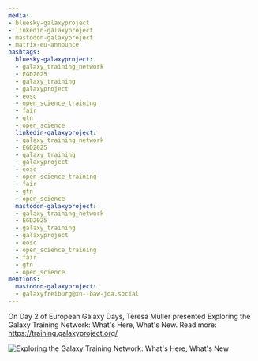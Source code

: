 ```yaml
---
media:
- bluesky-galaxyproject
- linkedin-galaxyproject
- mastodon-galaxyproject
- matrix-eu-announce
hashtags:
  bluesky-galaxyproject:
  - galaxy_training_network
  - EGD2025
  - galaxy_training
  - galaxyproject
  - eosc
  - open_science_training
  - fair
  - gtn
  - open_science
  linkedin-galaxyproject:
  - galaxy_training_network
  - EGD2025
  - galaxy_training
  - galaxyproject
  - eosc
  - open_science_training
  - fair
  - gtn
  - open_science
  mastodon-galaxyproject:
  - galaxy_training_network
  - EGD2025
  - galaxy_training
  - galaxyproject
  - eosc
  - open_science_training
  - fair
  - gtn
  - open_science
mentions:
  mastodon-galaxyproject:
  - galaxyfreiburg@xn--baw-joa.social
---
```


On Day 2 of European Galaxy Days, Teresa Müller presented Exploring the Galaxy Training Network: What's Here, What's New.
Read more: https://training.galaxyproject.org/

![Exploring the Galaxy Training Network: What's Here, What's New](https://github.com/user-attachments/assets/77ac3da5-35f9-4c9f-a120-ca6d49932bcc)